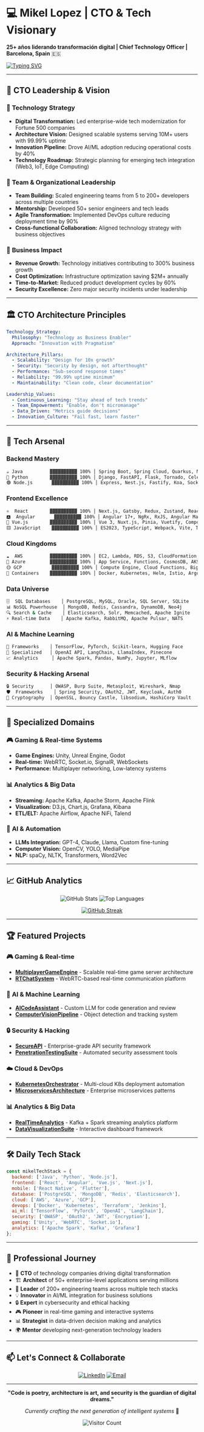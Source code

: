 # 💻 Mikel Lopez | CTO & Tech Visionary
**25+ años liderando transformación digital | Chief Technology Officer | Barcelona, Spain** 🇪🇸

[![Typing SVG](https://readme-typing-svg.herokuapp.com?font=Fira+Code&pause=1000&color=00F7FF&width=500&lines=Chief+Technology+Officer;Tech+Strategy+%26+Vision;Full-Stack+Architect;AI+%26+Security+Leader;Digital+Transformation+Expert;Team+Builder+%26+Mentor)](https://git.io/typing-svg)

---

## 🎯 **CTO Leadership & Vision**

### 🚀 **Technology Strategy**
- **Digital Transformation:** Led enterprise-wide tech modernization for Fortune 500 companies
- **Architecture Vision:** Designed scalable systems serving 10M+ users with 99.99% uptime
- **Innovation Pipeline:** Drove AI/ML adoption reducing operational costs by 40%
- **Technology Roadmap:** Strategic planning for emerging tech integration (Web3, IoT, Edge Computing)

### 👥 **Team & Organizational Leadership**
- **Team Building:** Scaled engineering teams from 5 to 200+ developers across multiple countries
- **Mentorship:** Developed 50+ senior engineers and tech leads
- **Agile Transformation:** Implemented DevOps culture reducing deployment time by 90%
- **Cross-functional Collaboration:** Aligned technology strategy with business objectives

### 💼 **Business Impact**
- **Revenue Growth:** Technology initiatives contributing to 300% business growth
- **Cost Optimization:** Infrastructure optimization saving $2M+ annually
- **Time-to-Market:** Reduced product development cycles by 60%
- **Security Excellence:** Zero major security incidents under leadership

---

## 🏛️ **CTO Architecture Principles**

```yaml
Technology_Strategy:
  Philosophy: "Technology as Business Enabler"
  Approach: "Innovation with Pragmatism"
  
Architecture_Pillars:
  - Scalability: "Design for 10x growth"
  - Security: "Security by design, not afterthought"
  - Performance: "Sub-second response times"
  - Reliability: "99.99% uptime minimum"
  - Maintainability: "Clean code, clear documentation"
  
Leadership_Values:
  - Continuous_Learning: "Stay ahead of tech trends"
  - Team_Empowerment: "Enable, don't micromanage"
  - Data_Driven: "Metrics guide decisions"
  - Innovation_Culture: "Fail fast, learn faster"
```

---

## 🚀 **Tech Arsenal**

### **Backend Mastery**
```bash
☕ Java          ▓▓▓▓▓▓▓▓▓▓ 100% │ Spring Boot, Spring Cloud, Quarkus, Micronaut
🐍 Python        ▓▓▓▓▓▓▓▓▓▓ 100% │ Django, FastAPI, Flask, Tornado, Celery
🟢 Node.js       ▓▓▓▓▓▓▓▓▓▓ 100% │ Express, Nest.js, Fastify, Koa, Socket.io
```

### **Frontend Excellence**
```bash
⚛️  React        ▓▓▓▓▓▓▓▓▓▓ 100% │ Next.js, Gatsby, Redux, Zustand, React Query
🅰️  Angular       ▓▓▓▓▓▓▓▓▓▓ 100% │ Angular 17+, NgRx, RxJS, Angular Material
🖖 Vue.js        ▓▓▓▓▓▓▓▓▓▓ 100% │ Vue 3, Nuxt.js, Pinia, Vuetify, Composition API
🟨 JavaScript    ▓▓▓▓▓▓▓▓▓▓ 100% │ ES2023, TypeScript, Webpack, Vite, Turbo
```

### **Cloud Kingdoms**
```bash
☁️  AWS          ▓▓▓▓▓▓▓▓▓▓ 100% │ EC2, Lambda, RDS, S3, CloudFormation, EKS
🔵 Azure         ▓▓▓▓▓▓▓▓▓▓ 100% │ App Service, Functions, CosmosDB, AKS, DevOps
🟡 GCP           ▓▓▓▓▓▓▓▓▓▓ 100% │ Compute Engine, Cloud Functions, BigQuery, GKE
🐳 Containers    ▓▓▓▓▓▓▓▓▓▓ 100% │ Docker, Kubernetes, Helm, Istio, ArgoCD
```

### **Data Universe**
```bash
🗄️  SQL Databases    │ PostgreSQL, MySQL, Oracle, SQL Server, SQLite
📊 NoSQL Powerhouse  │ MongoDB, Redis, Cassandra, DynamoDB, Neo4j
🔍 Search & Cache    │ Elasticsearch, Solr, Memcached, Apache Ignite
⚡ Real-time Data    │ Apache Kafka, RabbitMQ, Apache Pulsar, NATS
```

### **AI & Machine Learning**
```bash
🤖 Frameworks    │ TensorFlow, PyTorch, Scikit-learn, Hugging Face
🧠 Specialized   │ OpenAI API, LangChain, LlamaIndex, Pinecone
📈 Analytics     │ Apache Spark, Pandas, NumPy, Jupyter, MLflow
```

### **Security & Hacking Arsenal**
```bash
🔒 Security      │ OWASP, Burp Suite, Metasploit, Wireshark, Nmap
🛡️  Frameworks    │ Spring Security, OAuth2, JWT, Keycloak, Auth0
🔐 Cryptography  │ OpenSSL, Bouncy Castle, libsodium, HashiCorp Vault
```

---

## 🎯 **Specialized Domains**

### 🎮 **Gaming & Real-time Systems**
- **Game Engines:** Unity, Unreal Engine, Godot
- **Real-time:** WebRTC, Socket.io, SignalR, WebSockets
- **Performance:** Multiplayer networking, Low-latency systems

### 📊 **Analytics & Big Data**
- **Streaming:** Apache Kafka, Apache Storm, Apache Flink
- **Visualization:** D3.js, Chart.js, Grafana, Kibana
- **ETL/ELT:** Apache Airflow, Apache NiFi, Talend

### 🤖 **AI & Automation**
- **LLMs Integration:** GPT-4, Claude, Llama, Custom fine-tuning
- **Computer Vision:** OpenCV, YOLO, MediaPipe
- **NLP:** spaCy, NLTK, Transformers, Word2Vec

---

## 📈 **GitHub Analytics**

<div align="center">
  
![GitHub Stats](https://github-readme-stats.vercel.app/api?username=Mikodes&show_icons=true&theme=tokyonight&count_private=true)
![Top Languages](https://github-readme-stats.vercel.app/api/top-langs/?username=Mikodes&layout=compact&theme=tokyonight)

</div>

<div align="center">
  
[![GitHub Streak](https://github-readme-streak-stats.herokuapp.com/?user=Mikodes&theme=tokyonight)](https://git.io/streak-stats)

</div>

---

## 🏆 **Featured Projects**

### 🎮 **Gaming & Real-time**
- **[MultiplayerGameEngine](https://github.com/Mikodes/MultiplayerGameEngine)** - Scalable real-time game server architecture
- **[RTChatSystem](https://github.com/Mikodes/RTChatSystem)** - WebRTC-based real-time communication platform

### 🤖 **AI & Machine Learning**
- **[AICodeAssistant](https://github.com/Mikodes/AICodeAssistant)** - Custom LLM for code generation and review
- **[ComputerVisionPipeline](https://github.com/Mikodes/ComputerVisionPipeline)** - Object detection and tracking system

### 🔒 **Security & Hacking**
- **[SecureAPI](https://github.com/Mikodes/SecureAPI)** - Enterprise-grade API security framework
- **[PenetrationTestingSuite](https://github.com/Mikodes/PenetrationTestingSuite)** - Automated security assessment tools

### ☁️ **Cloud & DevOps**
- **[KubernetesOrchestrator](https://github.com/Mikodes/KubernetesOrchestrator)** - Multi-cloud K8s deployment automation
- **[MicroservicesArchitecture](https://github.com/Mikodes/MicroservicesArchitecture)** - Enterprise microservices patterns

### 📊 **Analytics & Big Data**
- **[RealTimeAnalytics](https://github.com/Mikodes/RealTimeAnalytics)** - Kafka + Spark streaming analytics platform
- **[DataVisualizationSuite](https://github.com/Mikodes/DataVisualizationSuite)** - Interactive dashboard framework

---

## 🛠️ **Daily Tech Stack**

```javascript
const mikelTechStack = {
  backend: ['Java', 'Python', 'Node.js'],
  frontend: ['React', 'Angular', 'Vue.js', 'Next.js'],
  mobile: ['React Native', 'Flutter'],
  database: ['PostgreSQL', 'MongoDB', 'Redis', 'Elasticsearch'],
  cloud: ['AWS', 'Azure', 'GCP'],
  devops: ['Docker', 'Kubernetes', 'Terraform', 'Jenkins'],
  ai_ml: ['TensorFlow', 'PyTorch', 'OpenAI', 'LangChain'],
  security: ['OWASP', 'OAuth2', 'JWT', 'Encryption'],
  gaming: ['Unity', 'WebRTC', 'Socket.io'],
  analytics: ['Apache Spark', 'Kafka', 'Grafana']
};
```

---

## 🌟 **Professional Journey**

- 🎯 **CTO** of technology companies driving digital transformation
- 🏗️ **Architect** of 50+ enterprise-level applications serving millions
- 🚀 **Leader** of 200+ engineering teams across multiple tech stacks
- 💡 **Innovator** in AI/ML integration for business solutions
- 🔒 **Expert** in cybersecurity and ethical hacking
- 🎮 **Pioneer** in real-time gaming and interactive systems
- 📊 **Strategist** in data-driven decision making and analytics
- 🌍 **Mentor** developing next-generation technology leaders

---

## 📫 **Let's Connect & Collaborate**

<div align="center">

[![LinkedIn](https://img.shields.io/badge/LinkedIn-mikelohidalgo-blue?style=for-the-badge&logo=linkedin)](https://www.linkedin.com/in/mikelohidalgo/)
[![Email](https://img.shields.io/badge/Email-contact@mike-red?style=for-the-badge&logo=gmail)](mailto:miguel.lopez.hi@gmail.com)

</div>

---

<div align="center">
  
**"Code is poetry, architecture is art, and security is the guardian of digital dreams."**

*Currently crafting the next generation of intelligent systems* 🚀

![Visitor Count](https://komarev.com/ghpvc/?username=Mike&color=brightgreen&style=for-the-badge)

</div>
